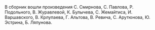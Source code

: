 <!--2017-02-16 19:21:44-->
В сборник вошли произведения С. Смирнова, С. Павлова, Р. Подольного, В. Журавлевой, К. Булычева, С. Жемайтиса, И. Варшавского, В. Крлупаева, Г. Альтова, В. Ревича, С. Арутюнова, Ю. Эстрина, Б. Ляпунова.